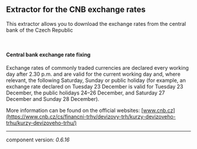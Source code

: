 ## Extractor for the CNB exchange rates

This extractor allows you to download the exchange rates from the central bank of the Czech Republic

<br/>

#### Central bank exchange rate fixing

Exchange rates of commonly traded currencies are declared every working day after 2.30 p.m. and are valid for the current working day and, where relevant, the following Saturday, Sunday or public holiday (for example, an exchange rate declared on Tuesday 23 December is valid for Tuesday 23 December, the public holidays 24–26 December, and Saturday 27 December and Sunday 28 December).

More information can be found on the official websites: [www.cnb.cz](https://www.cnb.cz/cs/financni-trhy/devizovy-trh/kurzy-devizoveho-trhu/kurzy-devizoveho-trhu/)

---
component version: *0.6.16*